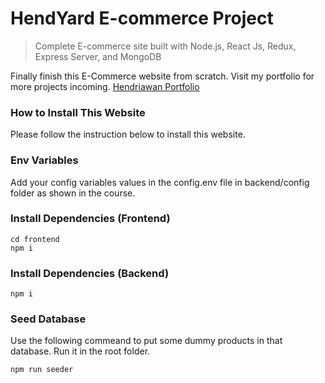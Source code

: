 # HendYard E-commerce Project

> Complete E-commerce site built with Node.js, React Js, Redux, Express Server, and MongoDB

Finally finish this E-Commerce website from scratch. Visit my portfolio for more projects incoming. [Hendriawan Portfolio](https://hendri-porto.netlify.app/)

### How to Install This Website

Please follow the instruction below to install this website.

### Env Variables

Add your config variables values in the config.env file in backend/config folder as shown in the course.

### Install Dependencies (Frontend)

```
cd frontend
npm i
```

### Install Dependencies (Backend)

```
npm i
```

### Seed Database

Use the following commeand to put some dummy products in that database.
Run it in the root folder.

```
npm run seeder
```

